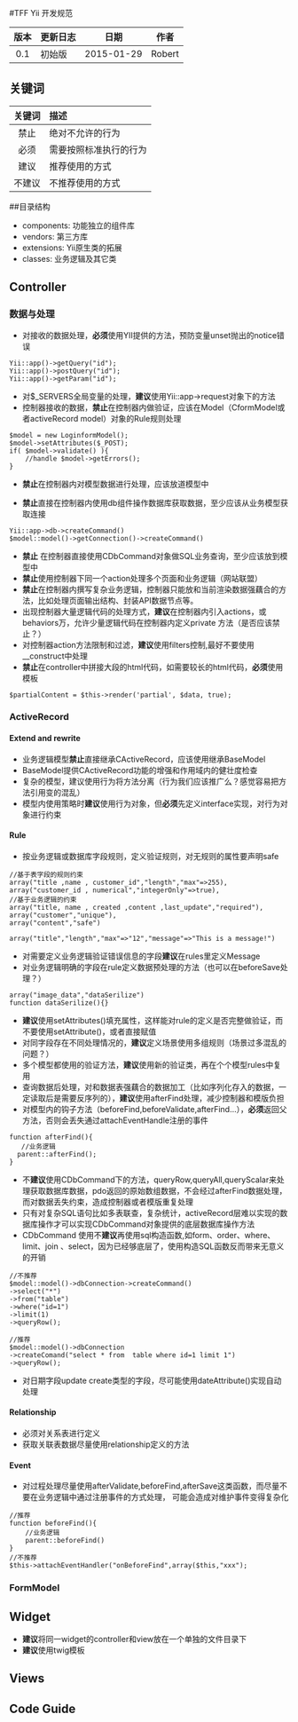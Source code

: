 #TFF Yii 开发规范

| 版本 |   更新日志  |      日期        |   作者    | 
|:------:|:---------------|-------------------|------------| 
| 0.1  | 初始版       | 2015-01-29  | Robert |           

## 关键词

| 关键词  |    描述                           |    
|:----------:|:----------------------------------|
|  禁止    |   绝对不允许的行为          |
|  必须    |   需要按照标准执行的行为 |
|  建议    |   推荐使用的方式             | 
|  不建议  |   不推荐使用的方式             | 

##目录结构
- components: 功能独立的组件库
- vendors: 第三方库
- extensions: Yii原生类的拓展
- classes: 业务逻辑及其它类

## Controller

### 数据与处理

- 对接收的数据处理，**必须**使用YII提供的方法，预防变量unset抛出的notice错误

```
Yii::app()->getQuery("id");
Yii::app()->postQuery("id");
Yii::app()->getParam("id");
```

- 对$_SERVERS全局变量的处理，**建议**使用Yii::app->request对象下的方法
- 控制器接收的数据，**禁止**在控制器内做验证，应该在Model（CformModel或者activeRecord model）对象的Rule规则处理

```
$model = new LoginformModel();
$model->setAttributes($_POST);
if( $model->validate() ){
    //handle $model->getErrors();
}
```

-  **禁止**在控制器内对模型数据进行处理，应该放道模型中


- **禁止**直接在控制器内使用db组件操作数据库获取数据，至少应该从业务模型获取连接

```
Yii::app->db->createCommand()
$model::model()->getConnection()->createCommand()
```

- **禁止** 在控制器直接使用CDbCommand对象做SQL业务查询，至少应该放到模型中
- **禁止**使用控制器下同一个action处理多个页面和业务逻辑（网站联盟）
- **禁止**在控制器内撰写复杂业务逻辑，控制器只能放和当前渲染数据强藕合的方法，比如处理页面输出结构、封装API数据节点等。
- 出现控制器大量逻辑代码的处理方式，**建议**在控制器内引入actions，或behaviors万，允许少量逻辑代码在控制器内定义private 方法（是否应该禁止？）
- 对控制器action方法限制和过滤，**建议**使用filters控制,最好不要使用__construct中处理
- **禁止**在controller中拼接大段的html代码，如需要较长的html代码，**必须**使用模板
```
$partialContent = $this->render('partial', $data, true);
```

### ActiveRecord

#### Extend and rewrite


- 业务逻辑模型**禁止**直接继承CActiveRecord，应该使用继承BaseModel
-  BaseModel提供CActiveRecord功能的增强和作用域内的健壮度检查
-  复杂的模型，建议使用行为将方法分离（行为我们应该推广么？感觉容易把方法引用变的混乱）
-  模型内使用策略时**建议**使用行为对象，但**必须**先定义interface实现，对行为对象进行约束

#### Rule 

- 按业务逻辑或数据库字段规则，定义验证规则，对无规则的属性要声明safe

```
//基于表字段的规则约束
array("title ,name , customer_id","length","max"=>255),
array("customer_id , numerical","integerOnly"=>true),
//基于业务逻辑的约束
array("title, name , created ,content ,last_update","required"),
array("customer","unique"), 
array("content","safe")
```

```
array("title","length","max"=>"12","message"=>"This is a message!")
```

* 对需要定义业务逻辑验证错误信息的字段**建议**在rules里定义Message
* 对业务逻辑明确的字段在rule定义数据预处理的方法（也可以在beforeSave处理？）

```
array("image_data","dataSerilize")
function dataSerilize(){}
```

- **建议**使用setAttributes()填充属性，这样能对rule的定义是否完整做验证，而不要使用setAttribute()，或者直接赋值
- 对同字段存在不同处理情况的，**建议**定义场景使用多组规则（场景过多混乱的问题？）
- 多个模型都使用的验证方法，**建议**使用新的验证类，再在个个模型rules中复用
- 查询数据后处理，对和数据表强藕合的数据加工（比如序列化存入的数据，一定读取后是需要反序列的），**建议**使用afterFind处理，减少控制器和模版负担 
- 对模型内的钩子方法（beforeFind,beforeValidate,afterFind...），**必须**返回父方法，否则会丢失通过attachEventHandle注册的事件

```
function afterFind(){
   //业务逻辑
  parent::afterFind();
}

```

- 不**建议**使用CDbCommand下的方法，queryRow,queryAll,queryScalar来处理获取数据库数据，pdo返回的原始数组数据，不会经过afterFind数据处理，而对数据丢失约束，造成控制器或者模版重复处理
- 只有对复杂SQL语句比如多表联查，复杂统计，activeRecord层难以实现的数据库操作才可以实现CDbCommand对象提供的底层数据库操作方法
- CDbCommand 使用不**建议**再使用sql构造函数,如form、order、where、limit、join 、select，因为已经够底层了，使用构造SQL函数反而带来无意义的开销

```
//不推荐
$model::model()->dbConnection->createCommand()
->select("*")
->from("table")
->where("id=1")
->limit(1)
->queryRow();

//推荐
$model::model()->dbConnection
->createComand("select * from  table where id=1 limit 1")
->queryRow();
```

- 对日期字段update create类型的字段，尽可能使用dateAttribute()实现自动处理 


#### Relationship

* 必须对关系表进行定义
* 获取关联表数据尽量使用relationship定义的方法

#### Event

- 对过程处理尽量使用afterValidate,beforeFind,afterSave这类函数，而尽量不要在业务逻辑中通过注册事件的方式处理，
可能会造成对维护事件变得复杂化

```
//推荐
function beforeFind(){
    //业务逻辑
    parent::beforeFind()
}
//不推荐
$this->attachEventHandler("onBeforeFind",array($this,"xxx");
```

### FormModel



## Widget
- **建议**将同一widget的controller和view放在一个单独的文件目录下
- **建议**使用twig模板




## Views

## Code Guide
